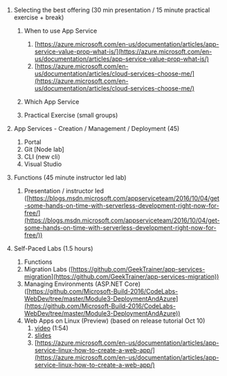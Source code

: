 1. Selecting the best offering
     (30 min presentation / 15 minute practical exercise + break)
    1. When to use App Service
        1. [https://azure.microsoft.com/en-us/documentation/articles/app-service-value-prop-what-is/](https://azure.microsoft.com/en-us/documentation/articles/app-service-value-prop-what-is/)
        2. [https://azure.microsoft.com/en-us/documentation/articles/cloud-services-choose-me/](https://azure.microsoft.com/en-us/documentation/articles/cloud-services-choose-me/)

    1. Which App Service
    1. Practical Exercise (small
      groups)

2. App Services - Creation /
     Management / Deployment (45)
    1. Portal
    1. Git [Node lab]
    1. CLI (new cli)
    1. Visual Studio

3. Functions (45 minute
     instructor led lab)
    1. Presentation /
      instructor led ([https://blogs.msdn.microsoft.com/appserviceteam/2016/10/04/get-some-hands-on-time-with-serverless-development-right-now-for-free/](https://blogs.msdn.microsoft.com/appserviceteam/2016/10/04/get-some-hands-on-time-with-serverless-development-right-now-for-free/))

4. Self-Paced Labs (1.5 hours)
    1. Functions
    1. Migration Labs ([https://github.com/GeekTrainer/app-services-migration](https://github.com/GeekTrainer/app-services-migration))
    1. Managing Environments
      (ASP.NET Core) ([https://github.com/Microsoft-Build-2016/CodeLabs-WebDev/tree/master/Module3-DeploymentAndAzure](https://github.com/Microsoft-Build-2016/CodeLabs-WebDev/tree/master/Module3-DeploymentAndAzure))
    1. Web Apps on Linux (Preview)
      (based on release tutorial Oct 10)
        1. [video](https://microsoft.sharepoint.com/teams/DPEPortal/TED/2%20TED%20Engineering%20Engagement%20%20Evangelism%20Doc%20Library/Forms/AllItems.aspx?RootFolder=%2Fteams%2FDPEPortal%2FTED%2F2%20TED%20Engineering%20Engagement%20%20Evangelism%20Doc%20Library%2FTE%20Call%20Archive&FolderCTID=0x01200014EDE2A6D1CC034CB5D7507E70725FDE&id=%2Fteams%2FDPEPortal%2FTED%2F2%20TED%20Engineering%20Engagement%20%20Evangelism%20Doc%20Library%2FTE%20Call%20Archive%2F20160912%2ELinux%20App%20Services%2Emp4&parent=%2Fteams%2FDPEPortal%2FTED%2F2%20TED%20Engineering%20Engagement%20%20Evangelism%20Doc%20Library%2FTE%20Call%20Archive) (1:54)
        2. [slides](https://microsoft.sharepoint.com/teams/DPEPortal/TED/_layouts/15/WopiFrame.aspx?sourcedoc=%7B4C0A7321-115B-4B07-9E0F-47D64999C0FB%7D&file=20160912.Linux%20App%20Services.pptx&action=default&IsList=1&ListId=%7BA7E65BFC-EAF0-468D-88EA-46046CB2E315%7D&ListItemId=375)
        3. [https://azure.microsoft.com/en-us/documentation/articles/app-service-linux-how-to-create-a-web-app/](https://azure.microsoft.com/en-us/documentation/articles/app-service-linux-how-to-create-a-web-app/)
